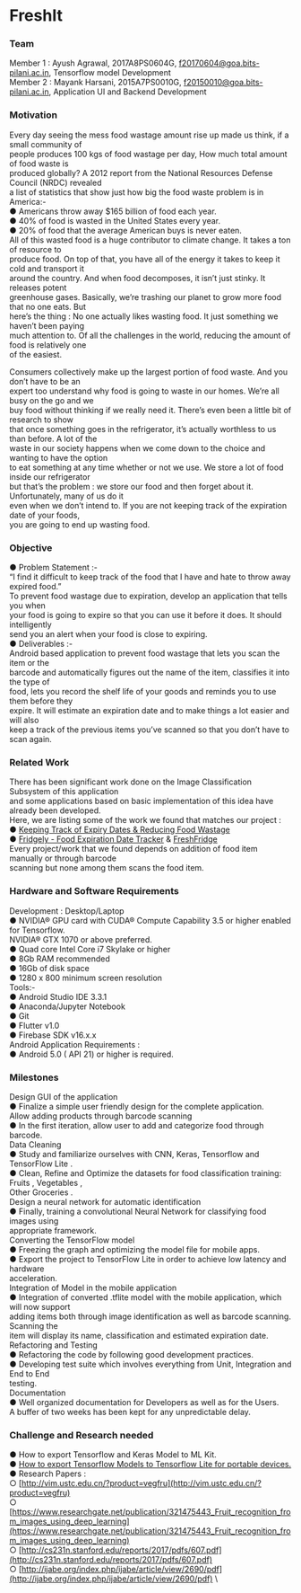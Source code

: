 # FreshIt

### Team
Member 1 : Ayush Agrawal, 2017A8PS0604G, f20170604@goa.bits-pilani.ac.in, Tensorflow model Development  
Member 2 : Mayank Harsani, 2015A7PS0010G, f20150010@goa.bits-pilani.ac.in, Application UI and Backend Development 

### Motivation
Every day seeing the mess food wastage amount rise up made us think, if a small community of \
people produces 100 kgs of food wastage per day, How much total amount of food waste is \
produced globally? A 2012 report from the National Resources Defense Council (NRDC) revealed \
a list of statistics that show just how big the food waste problem is in America:- \
● Americans throw away $165 billion of food each year. \
● 40% of food is wasted in the United States every year. \
● 20% of food that the average American buys is never eaten. \
All of this wasted food is a huge contributor to climate change. It takes a ton of resource to \
produce food. On top of that, you have all of the energy it takes to keep it cold and transport it \
around the country. And when food decomposes, it isn’t just stinky. It releases potent \
greenhouse gases. Basically, we’re trashing our planet to grow more food that no one eats. But \
here’s the thing : No one actually likes wasting food. It just something we haven’t been paying \
much attention to. Of all the challenges in the world, reducing the amount of food is relatively one \
of the easiest.

Consumers collectively make up the largest portion of food waste. And you don’t have to be an \
expert too understand why food is going to waste in our homes. We’re all busy on the go and we \
buy food without thinking if we really need it. There’s even been a little bit of research to show \
that once something goes in the refrigerator, it’s actually worthless to us than before. A lot of the \
waste in our society happens when we come down to the choice and wanting to have the option \
to eat something at any time whether or not we use. We store a lot of food inside our refrigerator \
but that’s the problem : we store our food and then forget about it. Unfortunately, many of us do it \
even when we don’t intend to. If you are not keeping track of the expiration date of your foods, \
you are going to end up wasting food.

### Objective
● Problem Statement :- \
“I find it difficult to keep track of the food that I have and hate to throw away expired food.” \
To prevent food wastage due to expiration, develop an application that tells you when \
your food is going to expire so that you can use it before it does. It should intelligently \
send you an alert when your food is close to expiring. \
● Deliverables :-  \
Android based application to prevent food wastage that lets you scan the item or the \
barcode and automatically figures out the name of the item, classifies it into the type of \
food, lets you record the shelf life of your goods and reminds you to use them before they \
expire. It will estimate an expiration date and to make things a lot easier and will also \
keep a track of the previous items you’ve scanned so that you don’t have to scan again. 

### Related Work
There has been significant work done on the Image Classification Subsystem of this application \
and some applications based on basic implementation of this idea have already been developed. \
Here, we are listing some of the work we found that matches our project : \
● [Keeping Track of Expiry Dates & Reducing Food Wastage](https://medium.com/@uxlime/project-1-retrospective-realfresh-82300977502f) \
● [Fridgely - Food Expiration Date Tracker](https://fridgelyapp.com) & [FreshFridge](http://www.freshfridgeapp.com) \
Every project/work that we found depends on addition of food item manually or through barcode \
scanning but none among them scans the food item.

### Hardware and Software Requirements
Development : Desktop/Laptop \
  ● NVIDIA® GPU card with CUDA® Compute Capability 3.5 or higher enabled for Tensorflow. \
  NVIDIA® GTX 1070 or above preferred. \
  ● Quad core Intel Core i7 Skylake or higher \
  ● 8Gb RAM recommended \
  ● 16Gb of disk space \
  ● 1280 x 800 minimum screen resolution \
Tools:- \
  ● Android Studio IDE 3.3.1 \
  ● Anaconda/Jupyter Notebook \
  ● Git \
  ● Flutter v1.0 \
  ● Firebase SDK v16.x.x \
  Android Application Requirements : \
  ● Android 5.0 ( API 21) or higher is required.
  
### Milestones
Design GUI of the application \
● Finalize a simple user friendly design for the complete application. \
Allow adding products through barcode scanning \
● In the first iteration, allow user to add and categorize food through barcode. \
Data Cleaning \
● Study and familiarize ourselves with CNN, Keras, Tensorflow and TensorFlow Lite . \
● Clean, Refine and Optimize the datasets for food classification training: Fruits , Vegetables , \
Other Groceries . \
Design a neural network for automatic identification \
● Finally, training a convolutional Neural Network for classifying food images using \
appropriate framework. \
Converting the TensorFlow model \
● Freezing the graph and optimizing the model file for mobile apps. \
● Export the project to TensorFlow Lite in order to achieve low latency and hardware \
acceleration. \
Integration of Model in the mobile application \
● Integration of converted .tflite model with the mobile application, which will now support \
adding items both through image identification as well as barcode scanning. Scanning the \
item will display its name, classification and estimated expiration date. \
Refactoring and Testing \
● Refactoring the code by following good development practices. \
● Developing test suite which involves everything from Unit, Integration and End to End \
testing. \
Documentation \
● Well organized documentation for Developers as well as for the Users. \
A buffer of two weeks has been kept for any unpredictable delay.

### Challenge and Research needed
● How to export Tensorflow and Keras Model to ML Kit. \
● [How to export Tensorflow Models to Tensorflow Lite for portable devices.](https://www.tensorflow.org/lite/guide/get_started) \
● Research Papers : \
○ [http://vim.ustc.edu.cn/?product=vegfru](http://vim.ustc.edu.cn/?product=vegfru) \
○ [https://www.researchgate.net/publication/321475443_Fruit_recognition_from_images_using_deep_learning](https://www.researchgate.net/publication/321475443_Fruit_recognition_from_images_using_deep_learning) \
○ [http://cs231n.stanford.edu/reports/2017/pdfs/607.pdf](http://cs231n.stanford.edu/reports/2017/pdfs/607.pdf) \
○ [http://ijabe.org/index.php/ijabe/article/view/2690/pdf](http://ijabe.org/index.php/ijabe/article/view/2690/pdf) \
